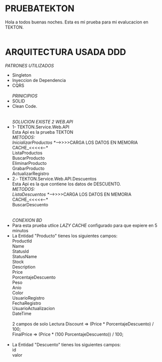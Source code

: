 # PRUEBATEKTON
Hola a todos buenas noches. Esta es mi prueba para mi evalucacion en TEKTON. <BR /><BR />

# ARQUITECTURA USADA DDD
_PATRONES UTILIZADOS_ <BR/>
- Singleton <BR/>
- Inyeccion de Dependencia
- CQRS
<BR /><BR />
_PRINICIPIOS_ <BR/>
- SOLID <BR/>
- Clean Code.
<BR /><BR /><BR />
_SOLUCION EXISTE 2 WEB.API_ <BR/>
- 1- TEKTON.Service.Web.API <BR/>
Esta Api es la prueba TEKTON <BR/>
_METODOS: <BR/>
  InicializarProductos *_-->>>>CARGA LOS DATOS EN MEMORIA CACHE_<<<<<--* <BR/>
  ListaProductos  <BR/>
  BuscarProducto  <BR/>
  EliminarProducto  <BR/>
  GrabarProducto  <BR/>
  ActualizarRegistro  <BR/>
- 2.- TEKTON.Service.Web.API.Descuentos <BR/>
Esta Api es la que contiene los datos de DESCUENTO. <BR>
_METODOS: <BR/>
  ListaDescuentos  *_-->>>>CARGA LOS DATOS EN MEMORIA CACHE_<<<<<--* <BR/>
  BuscarDescuento  <BR/>
<BR /><BR />
_CONEXION BD_ <BR/>
- Para esta prueba utlice *LAZY CACHE* configurado para que expiere en 5 minutos<BR/>
- La Entidad "Producto" tienes los siguientes campos: <BR/>
  ProductId <BR/>
  Name <BR/>
  StatusId <BR/>
  StatusName <BR/>
  Stock <BR/>
  Description <BR/>
  Price <BR/>
  PorcentajeDescuento <BR/>
  Peso <BR/>
  Anio <BR/>
  Color <BR/>
  UsuarioRegistro <BR/>
  FechaRegistro <BR/>
  UsuarioActualizacion <BR/>
  DateTime <BR/><BR/>
  2 campos de solo Lectura
  Discount => (Price * PorcentajeDescuento) / 100; <BR/>
  FinalPrice => (Price * (100   PorcentajeDescuento)) / 100; <BR/><BR/>
- La Entidad "Descuento" tienes los siguientes campos: <BR/>
  id <BR/>
  valor <BR/>

  
